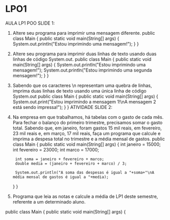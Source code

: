 # LPO1
AULA LP1 POO SLIDE 1:
1. Altere seu programa para imprimir uma mensagem diferente.
   public class Main {
    public static void main(String[] args) {
        System.out.println("Estou imprimindo uma mensagem!");
   }
   }
   
   
2. Altere seu programa para imprimir duas linhas de texto usando
duas linhas de código System.out.
    public class Main {
    public static void main(String[] args) {
        System.out.println("Estou imprimindo uma mensagem!");
        System.out.println("Estou imprimindo uma segunda mensagem!");
   }
   }
   
3. Sabendo que os caracteres \n representam uma quebra de linhas,
imprima duas linhas de texto usando uma única linha de código
System.out
   public class Main {
    public static void main(String[] args) {
      System.out.print("Estou imprimindo a mensagem 1!\nA mensagem 2 está sendo impressa!");
   }
   }
   ATIVIDADE SLIDE 2:
   
1. Na empresa em que trabalhamos, há tabelas com o gasto de cada
mês. Para fechar o balanço do primeiro trimestre, precisamos
somar o gasto total. Sabendo que, em janeiro, foram gastos 15 mil
reais, em fevereiro, 23 mil reais e, em março, 17 mil reais, faça um
programa que calcule e imprima a despesa total no trimestre e a
média mensal de gastos.
  public class Main {
    public static void main(String[] args) {
        int janeiro = 15000;
        int fevereiro = 23000;
        int marco = 17000;

        int soma = janeiro + fevereiro + marco;
        double media = (janeiro + fevereiro + marco) / 3;

        System.out.println("A soma das despesas é igual a "+soma+"\nA média mensal de gastos é igual a "+media);
      }
      }

 2. Programa que leia as notas e calcule a média de LP1 deste
semestre, referente a um determinado aluno.

  public class Main {
    public static void main(String[] args) {
    
    
 
      

   
